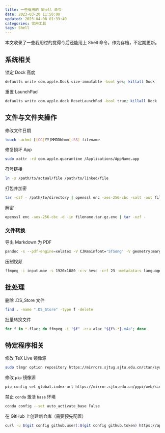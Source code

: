 ```yaml
---
title: 一些有用的 Shell 命令
date: 2023-03-20 11:50:00
updated: 2023-04-08 01:33:40
categories: 实用工具
tags: Shell
---
```


本文收录了一些我用过的觉得今后还能用上 Shell 命令，作为存档，不定期更新。

## 系统相关

锁定 Dock 高度

```sh
defaults write com.apple.Dock size-immutable -bool yes; killall Dock
```

重置 LaunchPad

```sh
defaults write com.apple.dock ResetLaunchPad -bool true; killall Dock
```

## 文件与文件夹操作

修改文件日期

```sh
touch -achmt [[CC]YY]MMDDhhmm[.SS] filename
```

修复损坏 App

```sh
sudo xattr -rd com.apple.quarantine /Applications/AppName.app
```

符号链接

```sh
ln -s /path/to/actual/file /path/to/linked/file
```

打包并加密

```sh
tar -czf - /path/to/directory | openssl enc -aes-256-cbc -salt -out filename.tar.gz.enc
```

解密

```sh
openssl enc -aes-256-cbc -d -in filename.tar.gz.enc | tar -xzf -
```

### 文件转换

导出 Markdown 为 PDF

```sh
pandoc -s --pdf-engine=xelatex -V CJKmainfont='STSong' -V geometry:margin=1in filename.md -o filename.pdf
```

压制视频

```sh
ffmpeg -i input.mov -s 1920x1080 -c:v hevc -crf 23 -metadata:s language=zho output.mp4
```

## 批处理

删除 .DS_Store 文件

```sh
find . -name ".DS_Store" -type f -delete
```

批量转换文件

```sh
for f in *.flac; do ffmpeg -i "$f" -c:a alac "${f%.*}.m4a"; done
```

## 特定程序相关

修改 TeX Live 镜像源

```sh
sudo tlmgr option repository https://mirrors.sjtug.sjtu.edu.cn/ctan/systems/texlive/tlnet
```

修改 `pip` 镜像源

```sh
pip config set global.index-url https://mirror.sjtu.edu.cn/pypi/web/simple
```

禁止 `conda` 激活 `base` 环境

```sh
conda config --set auto_activate_base False
```

在 GitHub 上创建新仓库（需要预先配置）

```sh
curl -u $(git config github.user):$(git config github.token) https://api.github.com/user/repos -d '{"name":"'$(basename $(pwd))'"}'
```
